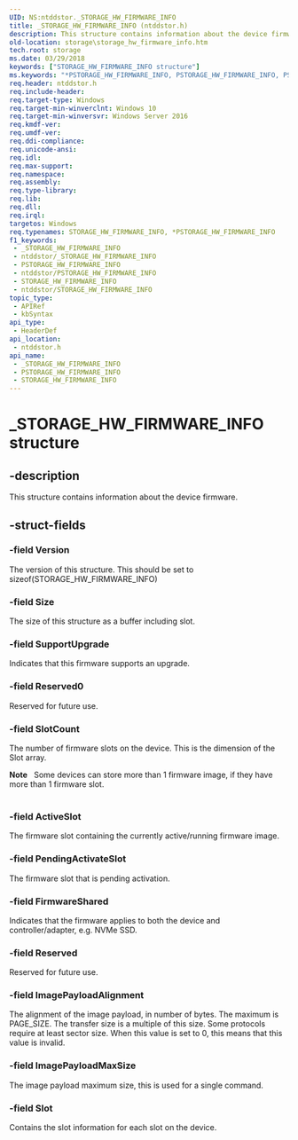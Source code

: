 ```yaml
---
UID: NS:ntddstor._STORAGE_HW_FIRMWARE_INFO
title: _STORAGE_HW_FIRMWARE_INFO (ntddstor.h)
description: This structure contains information about the device firmware.
old-location: storage\storage_hw_firmware_info.htm
tech.root: storage
ms.date: 03/29/2018
keywords: ["STORAGE_HW_FIRMWARE_INFO structure"]
ms.keywords: "*PSTORAGE_HW_FIRMWARE_INFO, PSTORAGE_HW_FIRMWARE_INFO, PSTORAGE_HW_FIRMWARE_INFO structure pointer [Storage Devices], STORAGE_HW_FIRMWARE_INFO, STORAGE_HW_FIRMWARE_INFO structure [Storage Devices], _STORAGE_HW_FIRMWARE_INFO, ntddstor/PSTORAGE_HW_FIRMWARE_INFO, ntddstor/STORAGE_HW_FIRMWARE_INFO, storage.storage_hw_firmware_info"
req.header: ntddstor.h
req.include-header: 
req.target-type: Windows
req.target-min-winverclnt: Windows 10
req.target-min-winversvr: Windows Server 2016
req.kmdf-ver: 
req.umdf-ver: 
req.ddi-compliance: 
req.unicode-ansi: 
req.idl: 
req.max-support: 
req.namespace: 
req.assembly: 
req.type-library: 
req.lib: 
req.dll: 
req.irql: 
targetos: Windows
req.typenames: STORAGE_HW_FIRMWARE_INFO, *PSTORAGE_HW_FIRMWARE_INFO
f1_keywords:
 - _STORAGE_HW_FIRMWARE_INFO
 - ntddstor/_STORAGE_HW_FIRMWARE_INFO
 - PSTORAGE_HW_FIRMWARE_INFO
 - ntddstor/PSTORAGE_HW_FIRMWARE_INFO
 - STORAGE_HW_FIRMWARE_INFO
 - ntddstor/STORAGE_HW_FIRMWARE_INFO
topic_type:
 - APIRef
 - kbSyntax
api_type:
 - HeaderDef
api_location:
 - ntddstor.h
api_name:
 - _STORAGE_HW_FIRMWARE_INFO
 - PSTORAGE_HW_FIRMWARE_INFO
 - STORAGE_HW_FIRMWARE_INFO
---
```


# _STORAGE_HW_FIRMWARE_INFO structure


## -description

This structure contains information about the device firmware.

## -struct-fields

### -field Version

The version of this structure. This should be set to sizeof(STORAGE_HW_FIRMWARE_INFO)

### -field Size

The size of this structure as a buffer including slot.

### -field SupportUpgrade

Indicates that this firmware supports an upgrade.

### -field Reserved0

Reserved for future use.

### -field SlotCount

The number of firmware slots on the device. This is the dimension of the Slot array.

<div class="alert"><b>Note</b>   Some devices can store more than 1 firmware image, if they have more than 1 firmware slot.</div>
<div> </div>

### -field ActiveSlot

The firmware slot containing the currently active/running firmware image.

### -field PendingActivateSlot

The firmware slot that is pending activation.

### -field FirmwareShared

Indicates that the firmware applies to both the device and controller/adapter, e.g. NVMe SSD.

### -field Reserved

Reserved for future use.

### -field ImagePayloadAlignment

The alignment of the image payload, in number of bytes. The maximum is PAGE_SIZE. The transfer size is a multiple of this size. Some protocols require at least sector size. When this value is set to 0, this means that this value is invalid.

### -field ImagePayloadMaxSize

The image payload maximum size, this is used for a single command.

### -field Slot

Contains the slot information for each slot on the device.

